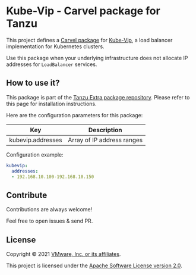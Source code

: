 # Kube-Vip - Carvel package for Tanzu

This project defines a [Carvel package](https://carvel.dev/kapp-controller/docs/latest/packaging/)
for [Kube-Vip](https://kube-vip.io), a load balancer implementation for
Kubernetes clusters.

Use this package when your underlying infrastructure does not allocate IP addresses
for `LoadBalancer` services.

## How to use it?

This package is part of the
[Tanzu Extra package repository](https://github.com/alexandreroman/tanzu-extra-repo).
Please refer to this page for installation instructions.

Here are the configuration parameters for this package:

| Key                         | Description                     |
|-----------------------------|---------------------------------|
| kubevip.addresses           | Array of IP address ranges      |

Configuration example:

```yaml
kubevip:
  addresses:
  - 192.168.10.100-192.168.10.150
```

## Contribute

Contributions are always welcome!

Feel free to open issues & send PR.

## License

Copyright &copy; 2021 [VMware, Inc. or its affiliates](https://vmware.com).

This project is licensed under the [Apache Software License version 2.0](https://www.apache.org/licenses/LICENSE-2.0).
